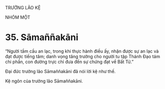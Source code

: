TRƯỞNG LÃO KỆ

NHÓM MỘT

# 35. Sāmaññakāni

“Người tầm cầu an lạc, trong khi thực hành điều ấy, nhận được sự an lạc và đạt được tiếng tăm; danh vọng tăng trưởng cho người tu tập Thánh Đạo tám chi phần, con đường trực chỉ đưa đến sự chứng đạt về Bất Tử.”

Đại đức trưởng lão Sāmaññakāni đã nói lời kệ như thế.

Kệ ngôn của trưởng lão Sāmaññakāni.
